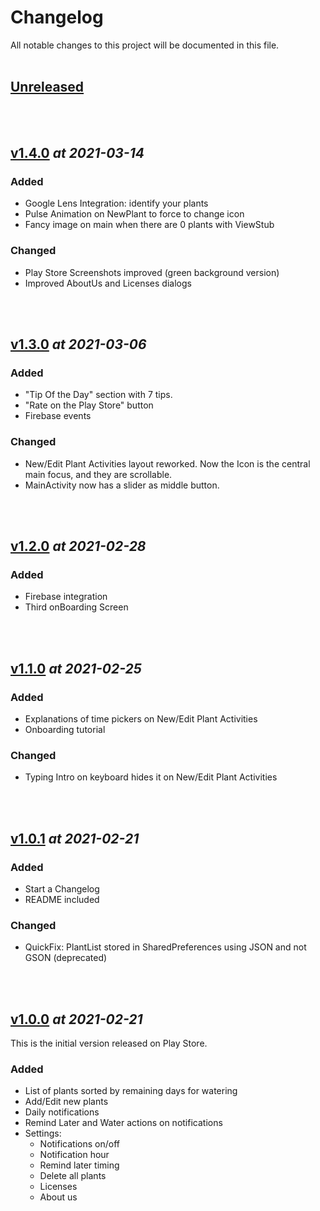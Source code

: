 # Changelog

All notable changes to this project will be documented in this file. <br> <br>

<!---           TEMPLATE

## [vX.X.X] _at 2021-XX-XX_

### **Added**
- Random things added

### **Changed**
- Random things changed

### **Removed**
- Random removed stuff

<br> <br>

-->

<!---           TAGS            -->

[unreleased]: https://github.com/OscarCaro/Wateria/compare/master...development
[v1.4.0]: https://github.com/OscarCaro/Wateria/compare/v1.3.0...v1.4.0
[v1.3.0]: https://github.com/OscarCaro/Wateria/compare/v1.2.0...v1.3.0
[v1.2.0]: https://github.com/OscarCaro/Wateria/compare/v1.1.0...v1.2.0
[v1.1.0]: https://github.com/OscarCaro/Wateria/compare/v1.0.1...v1.1.0
[v1.0.1]: https://github.com/OscarCaro/Wateria/compare/v1.0.0...v1.0.1
[v1.0.0]: https://github.com/OscarCaro/Wateria/releases/tag/v1.0.0






## [Unreleased]



<br> <br>

<!---           ======================================================================            -->


## [v1.4.0] _at 2021-03-14_

### **Added**
- Google Lens Integration: identify your plants
- Pulse Animation on NewPlant to force to change icon
- Fancy image on main when there are 0 plants with ViewStub

### **Changed**
- Play Store Screenshots improved (green background version)
- Improved AboutUs and Licenses dialogs

<br> <br>

<!---           ======================================================================            -->


## [v1.3.0] _at 2021-03-06_

### **Added**
- "Tip Of the Day" section with 7 tips.
- "Rate on the Play Store" button
- Firebase events

### **Changed**
- New/Edit Plant Activities layout reworked. Now the Icon is the central main focus, and they are scrollable.
- MainActivity now has a slider as middle button.

<br> <br>


<!---           ======================================================================            -->


## [v1.2.0] _at 2021-02-28_

### **Added**
- Firebase integration
- Third onBoarding Screen

<br> <br>
<!---           ======================================================================            -->


## [v1.1.0] _at 2021-02-25_

### **Added**
- Explanations of time pickers on New/Edit Plant Activities
- Onboarding tutorial

### **Changed**
- Typing Intro on keyboard hides it on New/Edit Plant Activities

<br> <br>

<!---           ======================================================================            -->


## [v1.0.1] _at 2021-02-21_

### **Added**
- Start a Changelog
- README included

### **Changed**
- QuickFix: PlantList stored in SharedPreferences using JSON and not GSON (deprecated)


<br> <br>


<!---           ======================================================================            -->


## [v1.0.0] _at 2021-02-21_
This is the initial version released on Play Store.

### **Added**
- List of plants sorted by remaining days for watering
- Add/Edit new plants
- Daily notifications
- Remind Later and Water actions on notifications
- Settings: 
    - Notifications on/off
    - Notification hour
    - Remind later timing
    - Delete all plants
    - Licenses
    - About us




